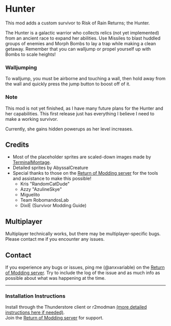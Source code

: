 # Hunter 

This mod adds a custom survivor to Risk of Rain Returns; the Hunter. 

The Hunter is a galactic warrior who collects relics (not yet implemented) from an ancient race to expand her abilities. Use Missiles to blast huddled groups of enemies and Morph Bombs to lay a trap while making a clean getaway. Remember that you can walljump or propel yourself up with Bombs to scale heights!

### Walljumping

To walljump, you must be airborne and touching a wall, then hold away from the wall and quickly press the jump button to boost off of it.

### Note

This mod is not yet finished, as I have many future plans for the Hunter and her capabilities. This first release just has everything I believe I need to make a working survivor.

Currently, she gains hidden powerups as her level increases.

## Credits

- Most of the placeholder sprites are scaled-down images made by [TerminalMontage](https://www.youtube.com/@TerminalMontage).
- Detailed sprites by AbyssalCreature
- Special thanks to those on the [Return of Modding server](https://discord.gg/VjS57cszMq) for the tools and assistance to make this possible!
  - Kris "RandomCatDude"
  - Azzy "AzulineSkye"
  - Miguelito
  - Team RobomandosLab
  - DixiE (Survivor Modding Guide)

## Multiplayer

Multiplayer technically works, but there may be multiplayer-specific bugs. Please contact me if you encounter any issues. 


## Contact

If you experience any bugs or issues, ping me (@anxvariable) on the 
[Return of Modding server](https://discord.gg/VjS57cszMq). Try to include the log of the issue and as much info as possible about what was happening at the time.

---

### Installation Instructions
Install through the Thunderstore client or r2modman [(more detailed instructions here if needed)](https://return-of-modding.github.io/ModdingWiki/Playing/Getting-Started/).  
Join the [Return of Modding server](https://discord.gg/VjS57cszMq) for support.  